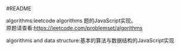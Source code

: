 #README

algorithms:leetcode algorithms 题的JavaScript实现。<br/>
原题请查看:<https://leetcode.com/problemset/algorithms>

algorithms and data structure:基本的算法与数据结构的JavaScript实现


